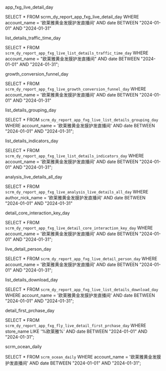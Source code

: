 app_fxg_live_detail_day

SELECT * FROM scrm_dy_report_app_fxg_live_detail_day WHERE account_name = '欧莱雅黄金发膜护发直播间' AND date BETWEEN "2024-01-01" AND "2024-01-31"



list_details_traffic_time_day

SELECT * FROM `scrm_dy_report_app_fxg_live_list_details_traffic_time_day` WHERE account_name = "欧莱雅黄金发膜护发直播间" AND date BETWEEN "2024-01-01" AND "2024-01-31";



growth_conversion_funnel_day

SELECT * FROM `scrm_dy_report_app_fxg_live_growth_conversion_funnel_day` WHERE account_name = '欧莱雅黄金发膜护发直播间' AND date BETWEEN "2024-01-01" AND "2024-01-31"



list_details_grouping_day

SELECT * FROM `scrm_dy_report_app_fxg_live_list_details_grouping_day` WHERE account_name = '欧莱雅黄金发膜护发直播间' AND date BETWEEN "2024-01-01" AND "2024-01-31";



list_details_indicators_day

SELECT * FROM `scrm_dy_report_app_fxg_live_list_details_indicators_day` WHERE account_name = '欧莱雅黄金发膜护发直播间' AND date BETWEEN "2024-01-01" AND "2024-01-31";



analysis_live_details_all_day

SELECT * FROM `scrm_dy_report_app_fxg_live_analysis_live_details_all_day` WHERE author_nick_name = '欧莱雅黄金发膜护发直播间' AND date BETWEEN "2024-01-01" AND "2024-01-31"


detail_core_interaction_key_day

SELECT * FROM `scrm_dy_report_app_fxg_live_detail_core_interaction_key_day` WHERE account_name = '欧莱雅黄金发膜护发直播间' AND date BETWEEN "2024-01-01" AND "2024-01-31";


live_detail_person_day

SELECT * FROM `scrm_dy_report_app_fxg_live_detail_person_day` WHERE account_name = '欧莱雅黄金发膜护发直播间' AND date BETWEEN "2024-01-01" AND "2024-01-31";


list_details_download_day

SELECT * FROM `scrm_dy_report_app_fxg_live_list_details_download_day` WHERE account_name = '欧莱雅黄金发膜护发直播间' AND date BETWEEN "2024-01-01" AND "2024-01-31";


detail_first_prchase_day

SELECT * FROM `scrm_dy_report_app_fxg_fly_live_detail_first_prchase_day` WHERE store_name LIKE '%欧莱雅%' AND date BETWEEN "2024-01-01" AND "2024-01-31";

scrm_ocean_daily

SELECT * FROM `scrm_ocean_daily` WHERE account_name = '欧莱雅黄金发膜护发直播间' AND date BETWEEN "2024-01-01" AND "2024-01-31";